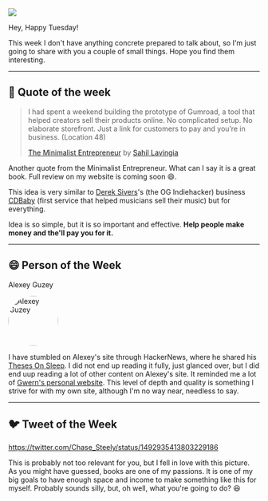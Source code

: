 <img src="https://ogi.sh/article?eyebrow=15%20February%202022%20-%20RASUL%20KIREEV&title=TUESDAY%20LETTER%20%2333&subtitle=Help%2People%20Make%20Money%20&unsplashId=ZVprbBmT8QA" />

Hey, Happy Tuesday!

This week I don't have anything concrete prepared to talk about, so I'm just going to share with you a couple of small things. Hope you find them interesting.

---

## 📜 Quote of the week

> I had spent a weekend building the prototype of Gumroad, a tool that helped creators sell their products online. No complicated setup. No elaborate storefront. Just a link for customers to pay and you’re in business. (Location 48)
>
> [The Minimalist Entrepreneur](https://amzn.to/3Jdkqzz) by [Sahil Lavingia](https://sahillavingia.com/)

Another quote from the Minimalist Entrepreneur. What can I say it is a great book. Full review on my website is coming soon 😄.

This idea is very similar to [Derek Sivers](https://sive.rs/)'s (the OG Indiehacker) business [CDBaby](https://cdbaby.com/) (first service that helped musicians sell their music) but for everything.

Idea is so simple, but it is so important and effective. **Help people make money and the'll pay you for it.**

---

## 😄 Person of the Week

Alexey Guzey

<img style="border-radius: 50%; width: 100px" src="https://media-exp1.licdn.com/dms/image/C4E03AQEBnyvNd1NKIQ/profile-displayphoto-shrink_800_800/0/1644929883000?e=1650499200&v=beta&t=h8h6uUUJLBZbYzTUZyh30BCV6QYqhW8B627Yisispx0" alt="Alexey Guzey">

I have stumbled on Alexey's site through HackerNews, where he shared his [Theses On Sleep](https://guzey.com/theses-on-sleep/). I did not end up reading it fully, just glanced over, but I did end uup reading a lot of other content on Alexey's site. It reminded me a lot of [Gwern's personal website](https://www.gwern.net/). This level of depth and quality is something I strive for with my own site, although I'm no way near, needless to say.

---

## 🐦 Tweet of the Week

https://twitter.com/Chase_Steely/status/1492935413803229186

This is probably not too relevant for you, but I fell in love with this picture. As you might have guessed, books are one of my passions. It is one of my big goals to have enough space and income to make something like this for myself. Probably sounds silly, but, oh well, what you're going to do? 😆